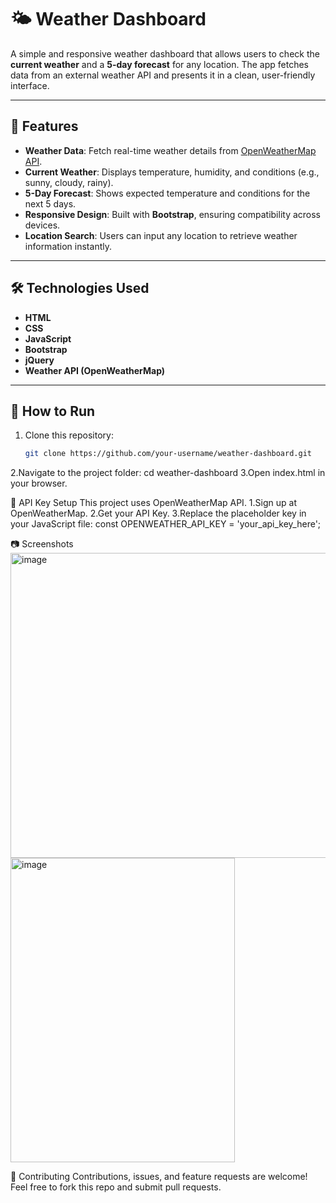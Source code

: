 # 🌤️ Weather Dashboard

A simple and responsive weather dashboard that allows users to check the **current weather** and a **5-day forecast** for any location. The app fetches data from an external weather API and presents it in a clean, user-friendly interface.

---

## 📌 Features
- **Weather Data**: Fetch real-time weather details from [OpenWeatherMap API](https://openweathermap.org/).
- **Current Weather**: Displays temperature, humidity, and conditions (e.g., sunny, cloudy, rainy).
- **5-Day Forecast**: Shows expected temperature and conditions for the next 5 days.
- **Responsive Design**: Built with **Bootstrap**, ensuring compatibility across devices.
- **Location Search**: Users can input any location to retrieve weather information instantly.

---

## 🛠️ Technologies Used
- **HTML**
- **CSS**
- **JavaScript**
- **Bootstrap**
- **jQuery**
- **Weather API (OpenWeatherMap)**

---

## 🚀 How to Run
1. Clone this repository:
   ```bash
   git clone https://github.com/your-username/weather-dashboard.git
2.Navigate to the project folder:
cd weather-dashboard
3.Open index.html in your browser.

🔑 API Key Setup
This project uses OpenWeatherMap API.
1.Sign up at OpenWeatherMap.
2.Get your API Key.
3.Replace the placeholder key in your JavaScript file:
const OPENWEATHER_API_KEY = 'your_api_key_here';

📷 Screenshots
<img width="956" height="488" alt="image" src="https://github.com/user-attachments/assets/7f7ec598-e256-4762-a1a1-6ae259b0a81a" />
<img width="359" height="487" alt="image" src="https://github.com/user-attachments/assets/a9ac6858-ccde-4365-abe2-77682f5b6330" />

🤝 Contributing
Contributions, issues, and feature requests are welcome!
Feel free to fork this repo and submit pull requests.


